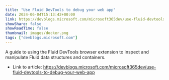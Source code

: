 ```yaml
---
title: "Use Fluid DevTools to debug your web app"
date: 2024-06-04T15:13:42+00:00
link: https://devblogs.microsoft.com/microsoft365dev/use-fluid-devtools-to-debug-your-web-app
showShare: false
showReadTime: false
thumbnail: images/docker.png
tags: ["devblogs.microsoft.com"]
---
```

A guide to using the Fluid DevTools browser extension to inspect and manipulate Fluid data structures and containers.

- Link to article: https://devblogs.microsoft.com/microsoft365dev/use-fluid-devtools-to-debug-your-web-app